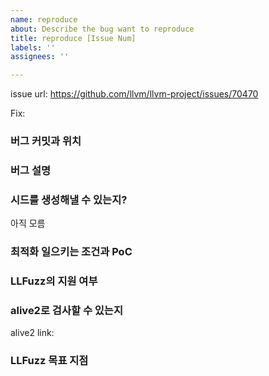```yaml
---
name: reproduce
about: Describe the bug want to reproduce
title: reproduce [Issue Num]
labels: ''
assignees: ''

---
```


issue url: https://github.com/llvm/llvm-project/issues/70470

Fix:

### 버그 커밋과 위치

### 버그 설명

### 시드를 생성해낼 수 있는지?

아직 모름


### 최적화 일으키는 조건과 PoC


### LLFuzz의 지원 여부



### alive2로 검사할 수 있는지

alive2 link: 

### LLFuzz 목표 지점
